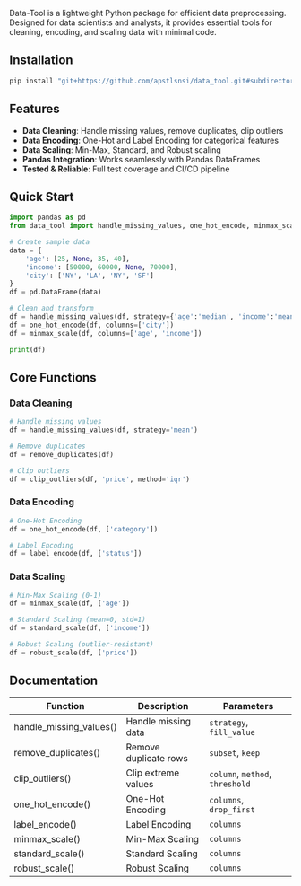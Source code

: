 
Data-Tool is a lightweight Python package for efficient data preprocessing. Designed for data scientists and analysts, it provides essential tools for cleaning, encoding, and scaling data with minimal code.

## Installation

```bash
pip install "git+https://github.com/apstlsnsi/data_tool.git#subdirectory=data-tool&quot;
```

## Features

- **Data Cleaning**: Handle missing values, remove duplicates, clip outliers
- **Data Encoding**: One-Hot and Label Encoding for categorical features
- **Data Scaling**: Min-Max, Standard, and Robust scaling
- **Pandas Integration**: Works seamlessly with Pandas DataFrames
- **Tested & Reliable**: Full test coverage and CI/CD pipeline

## Quick Start

```python
import pandas as pd
from data_tool import handle_missing_values, one_hot_encode, minmax_scale

# Create sample data
data = {
    'age': [25, None, 35, 40],
    'income': [50000, 60000, None, 70000],
    'city': ['NY', 'LA', 'NY', 'SF']
}
df = pd.DataFrame(data)

# Clean and transform
df = handle_missing_values(df, strategy={'age':'median', 'income':'mean'})
df = one_hot_encode(df, columns=['city'])
df = minmax_scale(df, columns=['age', 'income'])

print(df)
```

## Core Functions

### Data Cleaning
```python
# Handle missing values
df = handle_missing_values(df, strategy='mean')

# Remove duplicates
df = remove_duplicates(df)

# Clip outliers
df = clip_outliers(df, 'price', method='iqr')
```

### Data Encoding
```python
# One-Hot Encoding
df = one_hot_encode(df, ['category'])

# Label Encoding
df = label_encode(df, ['status'])
```

### Data Scaling
```python
# Min-Max Scaling (0-1)
df = minmax_scale(df, ['age'])

# Standard Scaling (mean=0, std=1)
df = standard_scale(df, ['income'])

# Robust Scaling (outlier-resistant)
df = robust_scale(df, ['price'])
```



## Documentation

|       Function         |      Description      |            Parameters           |
|------------------------|-----------------------|---------------------------------|
| handle_missing_values()| Handle missing data   | `strategy`, `fill_value`        |
| remove_duplicates()    | Remove duplicate rows | `subset`, `keep`                |
| clip_outliers()        | Clip extreme values   | `column`, `method`, `threshold` |
| one_hot_encode()       | One-Hot Encoding      | `columns`, `drop_first`         |
| label_encode()         | Label Encoding        | `columns`                       |
| minmax_scale()         | Min-Max Scaling       | `columns`                       |
| standard_scale()       | Standard Scaling      | `columns`                       |
| robust_scale()         | Robust Scaling        | `columns`                       |


